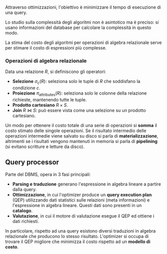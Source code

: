 Attraverso ottimizzazioni, l'obiettivo è minimizzare il tempo di esecuzione di una query.

Lo studio sulla complessità degli algoritmi non è asintotico ma è preciso: si usano informazioni del database per calcolare la complessità in questo modo.

La stima del costo degli algoritmi per operazioni di algebra relazionale serve per stimare il costo di espressioni più complesse.

### Operazioni di algebra relazionale

Data una relazione $R$, si definiscono gli operatori: 
- **Selezione** $\sigma_c(R)$: seleziona solo le tuple di $R$ che soddisfano la condizione $c$. 
- **Proiezione** $\pi_{\text{attributes}}(R)$: seleziona solo le colonne della relazione richieste, mantenendo tutte le tuple.
- **Prodotto cartesiano** $R \times S$.
- **Join** $R \bowtie S$: può essere vista come una selezione su un prodotto cartesiano.

Un modo per ottenere il costo totale di una serie di operazioni si **somma** il costo stimato delle singole operazioni.
Se il risultato intermedio delle operazioni intermedie viene salvato su disco si parla di **materializzazione**, altrimenti se i risultati vengono mantenuti in memoria si parla di **pipelining** (si evitano scritture e letture da disco).

## Query processor

Parte del DBMS, opera in 3 fasi principali:

- **Parsing e traduzione** generano l'espressione in algebra lineare a partire dalla query.
- **Ottimizzazione**, in cui l'optimizer produce un **query execution plan** (QEP) utilizzando dati statistici sulle relazioni (meta informazioni) e l'espressione in algebra lineare. Questi dati sono presenti in un **catalogo**.
- **Valutazione**, in cui il motore di valutazione esegue il QEP ed ottiene i dati richiesti.

In particolare, rispetto ad una query esistono diversi traduzioni in algebra relazionale  che producono lo stesso risultato. L'optimizer si occupa di trovare il QEP migliore che minimizza il costo rispetto ad un **modello di costo**.